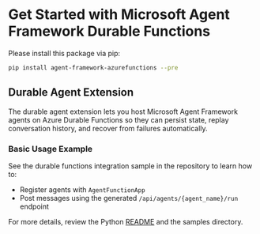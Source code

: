 # Get Started with Microsoft Agent Framework Durable Functions

Please install this package via pip:

```bash
pip install agent-framework-azurefunctions --pre
```

## Durable Agent Extension

The durable agent extension lets you host Microsoft Agent Framework agents on Azure Durable Functions so they can persist state, replay conversation history, and recover from failures automatically.

### Basic Usage Example

See the durable functions integration sample in the repository to learn how to:

- Register agents with `AgentFunctionApp`
- Post messages using the generated `/api/agents/{agent_name}/run` endpoint

For more details, review the Python [README](https://github.com/microsoft/agent-framework/tree/main/python/README.md) and the samples directory.

